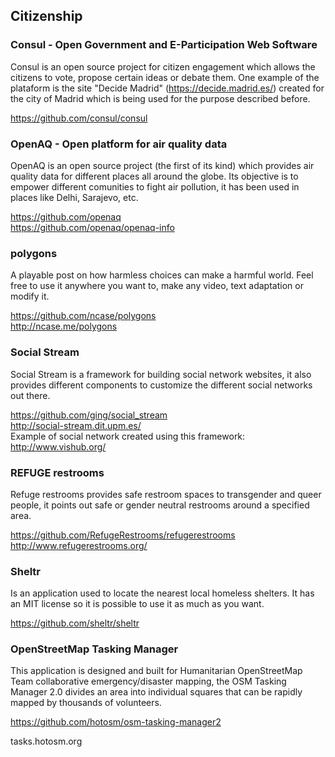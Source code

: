 
## Citizenship

### Consul - Open Government and E-Participation Web Software 

Consul is an open source project for citizen engagement which allows the citizens to 
vote, propose certain ideas or debate them. One example of the plataform is the site 
"Decide Madrid" (https://decide.madrid.es/) created for the city of Madrid which is being used 
for the purpose described before.

https://github.com/consul/consul

### OpenAQ - Open platform for air quality data

OpenAQ is an open source project (the first of its kind) which provides air quality data for different 
places all around the globe. Its objective is to empower different comunities to fight air pollution,
it has been used in places like Delhi, Sarajevo, etc. 

https://github.com/openaq  
https://github.com/openaq/openaq-info

### polygons

A playable post on how harmless choices can make a harmful world.
Feel free to use it anywhere you want to, make any video, text adaptation or modify it.

https://github.com/ncase/polygons   
http://ncase.me/polygons 

### Social Stream

Social Stream is a framework for building social network websites, it also provides different components to customize
the different social networks out there.

https://github.com/ging/social_stream  
http://social-stream.dit.upm.es/  
Example of social network created using this framework: http://www.vishub.org/  

### REFUGE restrooms

Refuge restrooms provides safe restroom spaces to transgender and queer people, it points out safe or gender neutral
restrooms around a specified area.

https://github.com/RefugeRestrooms/refugerestrooms  
http://www.refugerestrooms.org/      
     
### Sheltr

Is an application used to locate the nearest local homeless shelters. It has an MIT license so it is possible to use
it as much as you want.

https://github.com/sheltr/sheltr   


### OpenStreetMap Tasking Manager

This application is designed and built for Humanitarian OpenStreetMap Team collaborative emergency/disaster mapping, the OSM Tasking Manager 2.0 divides an area into individual squares that can be rapidly mapped by thousands of volunteers. 

https://github.com/hotosm/osm-tasking-manager2

tasks.hotosm.org


